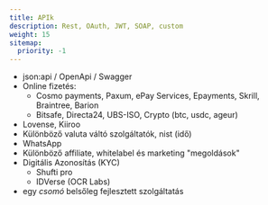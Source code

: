 ```yaml
---
title: APIk
description: Rest, OAuth, JWT, SOAP, custom 
weight: 15
sitemap:
  priority: -1
---
```


- json:api / OpenApi / Swagger
- Online fizetés:
    - Cosmo payments, Paxum, ePay Services, Epayments, Skrill, Braintree, Barion
    - Bitsafe, Directa24, UBS-ISO, Crypto (btc, usdc, ageur)
- Lovense, Kiiroo
- Különböző valuta váltó szolgáltatók, nist (idő)
- WhatsApp
- Különböző affiliate, whitelabel és marketing "megoldások"
- Digitális Azonosítás (KYC)
    - Shufti pro
    - IDVerse (OCR Labs)
- egy *csomó* belsőleg fejlesztett szolgáltatás
